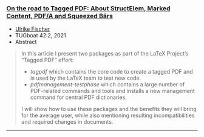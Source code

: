 

### <a href="{{site.baseurl}}/publications/2021-xxUFi-TUB-tb131fischer-tagpdf.pdf">On the road to Tagged PDF: About StructElem, Marked Content, PDF/A and Squeezed Bärs</a>

+ [Ulrike Fischer]({{site.baseurl}}/about/team/#ulrike-fischer)
+ TUGboat 42:2, 2021 
+ Abstract
> In this article I present two packages as part of the LaTeX Project’s “Tagged PDF” effort:
>  - *tagpdf* which contains the core code to create a tagged PDF and is used by the LaTeX team to test new code.
>  - *pdfmanagement-testphase* which contains a large number of PDF-related commands and tools and installs a new management command for central PDF dictionaries.
>
> I will show how to use these packages and the benefits they will bring for the average user, while also mentioning resulting incompatibilities and required changes in documents.

***
